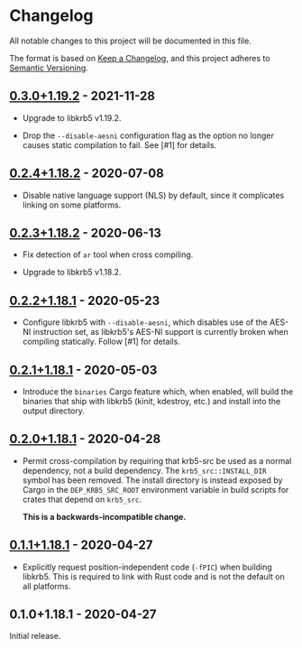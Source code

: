 # Changelog

All notable changes to this project will be documented in this file.

The format is based on [Keep a Changelog], and this project adheres to [Semantic
Versioning].

## [0.3.0+1.19.2] - 2021-11-28

* Upgrade to libkrb5 v1.19.2.

* Drop the `--disable-aesni` configuration flag as the option no longer causes
  static compilation to fail. See [#1] for details.

## [0.2.4+1.18.2] - 2020-07-08

* Disable native language support (NLS) by default, since it complicates linking
  on some platforms.

## [0.2.3+1.18.2] - 2020-06-13

* Fix detection of `ar` tool when cross compiling.

* Upgrade to libkrb5 v1.18.2.

## [0.2.2+1.18.1] - 2020-05-23

* Configure libkrb5 with `--disable-aesni`, which disables use of the AES-NI
  instruction set, as libkrb5's AES-NI support is currently broken when
  compiling statically. Follow [#1] for details.

## [0.2.1+1.18.1] - 2020-05-03

* Introduce the `binaries` Cargo feature which, when enabled, will build the
  binaries that ship with libkrb5 (kinit, kdestroy, etc.) and install into the
  output directory.

## [0.2.0+1.18.1] - 2020-04-28

* Permit cross-compilation by requiring that krb5-src be used as a normal
  dependency, not a build dependency. The `krb5_src::INSTALL_DIR` symbol has
  been removed. The install directory is instead exposed by Cargo in the
  `DEP_KRB5_SRC_ROOT` environment variable in build scripts for crates that
  depend on `krb5_src`.

  **This is a backwards-incompatible change.**

## [0.1.1+1.18.1] - 2020-04-27

* Explicitly request position-independent code (`-fPIC`) when building libkrb5.
  This is required to link with Rust code and is not the default on all
  platforms.

## 0.1.0+1.18.1 - 2020-04-27

Initial release.

[0.1.1+1.18.1]: https://github.com/MaterializeInc/rust-krb5-src/compare/v0.1.0+1.18.1...v0.1.1+1.18.1
[0.2.0+1.18.1]: https://github.com/MaterializeInc/rust-krb5-src/compare/v0.1.1+1.18.1...v0.2.0+1.18.1
[0.2.1+1.18.1]: https://github.com/MaterializeInc/rust-krb5-src/compare/v0.2.0+1.18.1...v0.2.1+1.18.1
[0.2.2+1.18.1]: https://github.com/MaterializeInc/rust-krb5-src/compare/v0.2.1+1.18.1...v0.2.2+1.18.1
[0.2.3+1.18.2]: https://github.com/MaterializeInc/rust-krb5-src/compare/v0.2.2+1.18.1...v0.2.3+1.18.2
[0.2.4+1.18.2]: https://github.com/MaterializeInc/rust-krb5-src/compare/v0.2.3+1.18.2...v0.2.4+1.18.2
[0.3.0+1.19.2]: https://github.com/MaterializeInc/rust-krb5-src/compare/v0.2.4+1.18.2...v0.3.0+1.19.2

[Keep a Changelog]: https://keepachangelog.com/en/1.0.0/
[Semantic Versioning]: https://semver.org/spec/v2.0.0.html
[crates-io-page]: https://crates.io/crates/krb5-src
